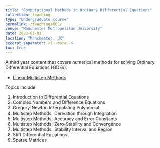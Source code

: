```yaml
---
title: "Computational Methods in Ordinary Differential Equations"
collection: teaching
type: "Undergraduate course"
permalink: /teaching/ODE/
venue: "Manchester Metropolitan University"
date: 2023-01-01
location: "Manchester, UK"
excerpt_separator: <!--more-->
toc: true
---
```


A third year content that covers numerical methods for solving Ordinary Differential Equations (ODEs). 

- <a href="https://zhihuammu.github.io/ODE-book/" target="_blank">Linear Multistep Methods</a>


<!--more-->


Topics include: 

1. Introduction to Differential Equations
2. Complex Numbers and Difference Equations
3. Gregory-Newton Interpolating Polynomial
4. Multistep Methods: Derivation through Integration
5. Multistep Methods: Accuracy and Error Constants
6. Multistep Methods: Zero-Stability and Convergence
7. Multistep Methods: Stability Interval and Region
8. Stiff Differential Equations
9. Sparse Matrices